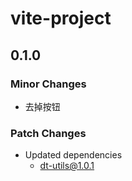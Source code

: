 # vite-project

## 0.1.0

### Minor Changes

- 去掉按钮

### Patch Changes

- Updated dependencies
  - dt-utils@1.0.1
